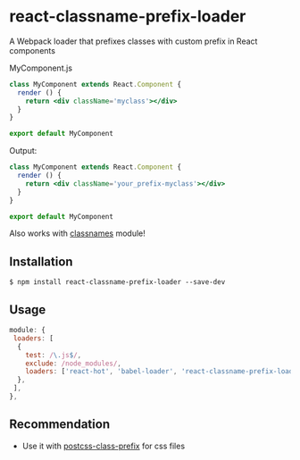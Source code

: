 # react-classname-prefix-loader
A Webpack loader that prefixes classes with custom prefix in React components

MyComponent.js

```jsx
class MyComponent extends React.Component {
  render () {
    return <div className='myclass'></div>
  }
}

export default MyComponent
```

Output:

```jsx
class MyComponent extends React.Component {
  render () {
    return <div className='your_prefix-myclass'></div>
  }
}

export default MyComponent
```

Also works with [classnames](https://github.com/JedWatson/classnames) module!

## Installation
```
$ npm install react-classname-prefix-loader --save-dev 
```

## Usage

```javascript
module: {
 loaders: [
  {
    test: /\.js$/,
    exclude: /node_modules/,
    loaders: ['react-hot', 'babel-loader', 'react-classname-prefix-loader?prefix=your_prefix'],
  },
 ],
},
```

## Recommendation
* Use it with [postcss-class-prefix](https://github.com/thompsongl/postcss-class-prefix) for css files
